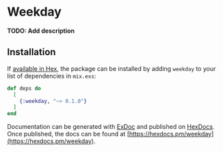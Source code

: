 # Weekday

**TODO: Add description**

## Installation

If [available in Hex](https://hex.pm/docs/publish), the package can be installed
by adding `weekday` to your list of dependencies in `mix.exs`:

```elixir
def deps do
  [
    {:weekday, "~> 0.1.0"}
  ]
end
```

Documentation can be generated with [ExDoc](https://github.com/elixir-lang/ex_doc)
and published on [HexDocs](https://hexdocs.pm). Once published, the docs can
be found at [https://hexdocs.pm/weekday](https://hexdocs.pm/weekday).

